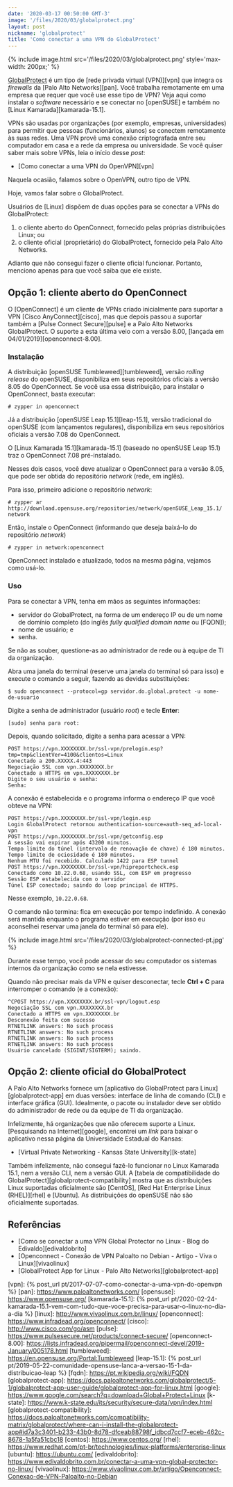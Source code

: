 ```yaml
---
date: '2020-03-17 00:50:00 GMT-3'
image: '/files/2020/03/globalprotect.png'
layout: post
nickname: 'globalprotect'
title: 'Como conectar a uma VPN do GlobalProtect'
---
```


{% include image.html src='/files/2020/03/globalprotect.png' style='max-width: 200px;' %}

[GlobalProtect] é um tipo de [rede privada virtual (VPN)][vpn] que integra os _firewalls_ da [Palo Alto Networks][pan]. Você trabalha remotamente em uma empresa que requer que você use esse tipo de VPN? Veja aqui como instalar o _software_ necessário e se conectar no [openSUSE] e também no [Linux Kamarada][kamarada-15.1].

<!--more-->

VPNs são usadas por organizações (por exemplo, empresas, universidades) para permitir que pessoas (funcionários, alunos) se conectem remotamente às suas redes. Uma VPN provê uma conexão criptografada entre seu computador em casa e a rede da empresa ou universidade. Se você quiser saber mais sobre VPNs, leia o início desse _post_:

- [Como conectar a uma VPN do OpenVPN][vpn]

Naquela ocasião, falamos sobre o OpenVPN, outro tipo de VPN.

Hoje, vamos falar sobre o GlobalProtect.

Usuários de [Linux] dispõem de duas opções para se conectar a VPNs do GlobalProtect:

1. o cliente aberto do OpenConnect, fornecido pelas próprias distribuições Linux; ou
2. o cliente oficial (proprietário) do GlobalProtect, fornecido pela Palo Alto Networks.

Adianto que não consegui fazer o cliente oficial funcionar. Portanto, menciono apenas para que você saiba que ele existe.

## Opção 1: cliente aberto do OpenConnect

O [OpenConnect] é um cliente de VPNs criado inicialmente para suportar a VPN [Cisco AnyConnect][cisco], mas que depois passou a suportar também a [Pulse Connect Secure][pulse] e a Palo Alto Networks GlobalProtect. O suporte a esta última veio com a versão 8.00, [lançada em 04/01/2019][openconnect-8.00].

### Instalação

A distribuição [openSUSE Tumbleweed][tumbleweed], versão _rolling release_ do openSUSE, disponibiliza em seus repositórios oficiais a versão 8.05 do OpenConnect. Se você usa essa distribuição, para instalar o OpenConnect, basta executar:

```
# zypper in openconnect
```

Já a distribuição [openSUSE Leap 15.1][leap-15.1], versão tradicional do openSUSE (com lançamentos regulares), disponibiliza em seus repositórios oficiais a versão 7.08 do OpenConnect.

O [Linux Kamarada 15.1][kamarada-15.1] (baseado no openSUSE Leap 15.1) traz o OpenConnect 7.08 pré-instalado.

Nesses dois casos, você deve atualizar o OpenConnect para a versão 8.05, que pode ser obtida do repositório _network_ (rede, em inglês).

Para isso, primeiro adicione o repositório _network_:

```
# zypper ar http://download.opensuse.org/repositories/network/openSUSE_Leap_15.1/ network
```

Então, instale o OpenConnect (informando que deseja baixá-lo do repositório _network_)

```
# zypper in network:openconnect
```

OpenConnect instalado e atualizado, todos na mesma página, vejamos como usá-lo.

### Uso

Para se conectar à VPN, tenha em mãos as seguintes informações:

- servidor do GlobalProtect, na forma de um endereço IP ou de um nome de domínio completo (do inglês _fully qualified domain name_ ou [FQDN]);
- nome de usuário; e
- senha.

Se não as souber, questione-as ao administrador de rede ou à equipe de TI da organização.

Abra uma janela do terminal (reserve uma janela do terminal só para isso) e execute o comando a seguir, fazendo as devidas substituições:

```
$ sudo openconnect --protocol=gp servidor.do.global.protect -u nome-de-usuario
```

Digite a senha de administrador (usuário _root_) e tecle **Enter**:

```
[sudo] senha para root:
```

Depois, quando solicitado, digite a senha para acessar a VPN:

```
POST https://vpn.XXXXXXXX.br/ssl-vpn/prelogin.esp?tmp=tmp&clientVer=4100&clientos=Linux
Conectado a 200.XXXXX.4:443
Negociação SSL com vpn.XXXXXXXX.br
Conectado a HTTPS em vpn.XXXXXXXX.br
Digite o seu usuário e senha:
Senha:
```

A conexão é estabelecida e o programa informa o endereço IP que você obteve na VPN:

```
POST https://vpn.XXXXXXXX.br/ssl-vpn/login.esp
Login GlobalProtect retornou authentication-source=auth-seq_ad-local-vpn
POST https://vpn.XXXXXXXX.br/ssl-vpn/getconfig.esp
A sessão vai expirar após 43200 minutos.
Tempo limite do túnel (intervalo de renovação de chave) é 180 minutos.
Tempo limite de ociosidade é 180 minutos.
Nenhum MTU foi recebido. Calculado 1422 para ESP tunnel
POST https://vpn.XXXXXXXX.br/ssl-vpn/hipreportcheck.esp
Conectado como 10.22.0.68, usando SSL, com ESP em progresso
Sessão ESP estabelecida com o servidor
Túnel ESP conectado; saindo do loop principal de HTTPS.
```

Nesse exemplo, `10.22.0.68`.

O comando não termina: fica em execução por tempo indefinido. A conexão será mantida enquanto o programa estiver em execução (por isso eu aconselhei reservar uma janela do terminal só para ele).

{% include image.html src='/files/2020/03/globalprotect-connected-pt.jpg' %}

Durante esse tempo, você pode acessar do seu computador os sistemas internos da organização como se nela estivesse.

Quando não precisar mais da VPN e quiser desconectar, tecle **Ctrl + C** para interromper o comando (e a conexão):

```
^CPOST https://vpn.XXXXXXXX.br/ssl-vpn/logout.esp
Negociação SSL com vpn.XXXXXXXX.br
Conectado a HTTPS em vpn.XXXXXXXX.br
Desconexão feita com sucesso
RTNETLINK answers: No such process
RTNETLINK answers: No such process
RTNETLINK answers: No such process
RTNETLINK answers: No such process
Usuário cancelado (SIGINT/SIGTERM); saindo.
```

## Opção 2: cliente oficial do GlobalProtect

A Palo Alto Networks fornece um [aplicativo do GlobalProtect para Linux][globalprotect-app] em duas versões: interface de linha de comando (CLI) e interface gráfica (GUI). Idealmente, o pacote ou instalador deve ser obtido do administrador de rede ou da equipe de TI da organização.

Infelizmente, há organizações que não oferecem suporte a Linux. [Pesquisando na Internet][google], encontrei um _link_ para baixar o aplicativo nessa página da Universidade Estadual do Kansas:

- [Virtual Private Networking - Kansas State University][k-state]

Também infelizmente, não consegui fazê-lo funcionar no Linux Kamarada 15.1, nem a versão CLI, nem a versão GUI. A [tabela de compatibilidade do GlobalProtect][globalprotect-compatibility] mostra que as distribuições Linux suportadas oficialmente são [CentOS], [Red Hat Enterprise Linux (RHEL)][rhel] e [Ubuntu]. As distribuições do openSUSE não são oficialmente suportadas.

## Referências

- [Como se conectar a uma VPN Global Protector no Linux - Blog do Edivaldo][edivaldobrito]
- [Openconnect - Conexão de VPN Paloalto no Debian - Artigo - Viva o Linux][vivaolinux]
- [GlobalProtect App for Linux - Palo Alto Networks][globalprotect-app]

[globalprotect]:                https://www.paloaltonetworks.com/products/globalprotect
[vpn]:                          {% post_url pt/2017-07-07-como-conectar-a-uma-vpn-do-openvpn %}
[pan]:                          https://www.paloaltonetworks.com/
[opensuse]:                     https://www.opensuse.org/
[kamarada-15.1]:                {% post_url pt/2020-02-24-kamarada-15.1-vem-com-tudo-que-voce-precisa-para-usar-o-linux-no-dia-a-dia %}
[linux]:                        http://www.vivaolinux.com.br/linux/
[openconnect]:                  https://www.infradead.org/openconnect/
[cisco]:                        http://www.cisco.com/go/asm
[pulse]:                        https://www.pulsesecure.net/products/connect-secure/
[openconnect-8.00]:             https://lists.infradead.org/pipermail/openconnect-devel/2019-January/005178.html
[tumbleweed]:                   https://en.opensuse.org/Portal:Tumbleweed
[leap-15.1]:                    {% post_url pt/2019-05-22-comunidade-opensuse-lanca-a-versao-15-1-da-distribuicao-leap %}
[fqdn]:                         https://pt.wikipedia.org/wiki/FQDN
[globalprotect-app]:            https://docs.paloaltonetworks.com/globalprotect/5-1/globalprotect-app-user-guide/globalprotect-app-for-linux.html
[google]:                       https://www.google.com/search?q=download+Global+Protect+Linux
[k-state]:                      https://www.k-state.edu/its/security/secure-data/vpn/index.html
[globalprotect-compatibility]:  https://docs.paloaltonetworks.com/compatibility-matrix/globalprotect/where-can-i-install-the-globalprotect-app#id7a3c3401-b233-43b0-8d78-dfceab88798f_idbcd7ccf7-eceb-462c-8678-1a5fa51cbc18
[centos]:                       https://www.centos.org/
[rhel]:                         https://www.redhat.com/pt-br/technologies/linux-platforms/enterprise-linux
[ubuntu]:                       https://ubuntu.com/
[edivaldobrito]:                https://www.edivaldobrito.com.br/conectar-a-uma-vpn-global-protector-no-linux/
[vivaolinux]:                   https://www.vivaolinux.com.br/artigo/Openconnect-Conexao-de-VPN-Paloalto-no-Debian
